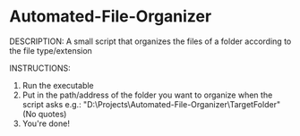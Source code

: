# Automated-File-Organizer

DESCRIPTION:
A small script that organizes the files of a folder according to the file type/extension

INSTRUCTIONS:
1) Run the executable
2) Put in the path/address of the folder you want to organize when the script asks
   e.g.: "D:\Projects\Automated-File-Organizer\TargetFolder" (No quotes)
3) You're done!
